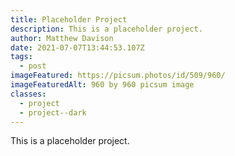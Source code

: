 ```yaml
---
title: Placeholder Project
description: This is a placeholder project.
author: Matthew Davison
date: 2021-07-07T13:44:53.107Z
tags:
  - post
imageFeatured: https://picsum.photos/id/509/960/
imageFeaturedAlt: 960 by 960 picsum image
classes:
  - project
  - project--dark
---
```

This is a placeholder project.